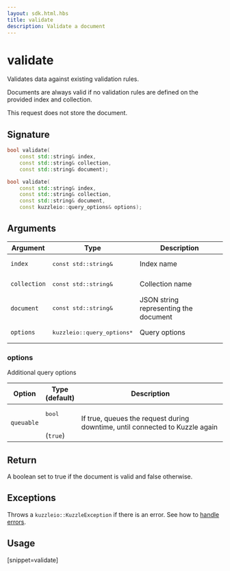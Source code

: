 ```yaml
---
layout: sdk.html.hbs
title: validate
description: Validate a document
---
```


# validate

Validates data against existing validation rules.

Documents are always valid if no validation rules are defined on the provided index and collection.

This request does not store the document.

## Signature

```cpp
bool validate(
    const std::string& index,
    const std::string& collection,
    const std::string& document);

bool validate(
    const std::string& index,
    const std::string& collection,
    const std::string& document,
    const kuzzleio::query_options& options);
```

## Arguments

| Argument     | Type                                 | Description                           |
| ------------ | ------------------------------------ | ------------------------------------- |
| `index`      | <pre>const std::string&</pre>        | Index name                            |
| `collection` | <pre>const std::string&</pre>        | Collection name                       |
| `document`   | <pre>const std::string&</pre>        | JSON string representing the document |
| `options`    | <pre>kuzzleio::query_options\*</pre> | Query options                         |

### options

Additional query options

| Option     | Type<br/>(default)           | Description                                                                  |
| ---------- | ---------------------------- | ---------------------------------------------------------------------------- |
| `queuable` | <pre>bool</pre><br/>(`true`) | If true, queues the request during downtime, until connected to Kuzzle again |

## Return

A boolean set to true if the document is valid and false otherwise.

## Exceptions

Throws a `kuzzleio::KuzzleException` if there is an error. See how to [handle errors](/sdk-reference/cpp/1/error-handling).

## Usage

[snippet=validate]

